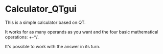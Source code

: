 # Calculator_QTgui

This is a simple calculator based on QT.

It works for as many operands as you want and the four basic mathematical operations: +-*/.

It's possible to work with the answer in its turn.
